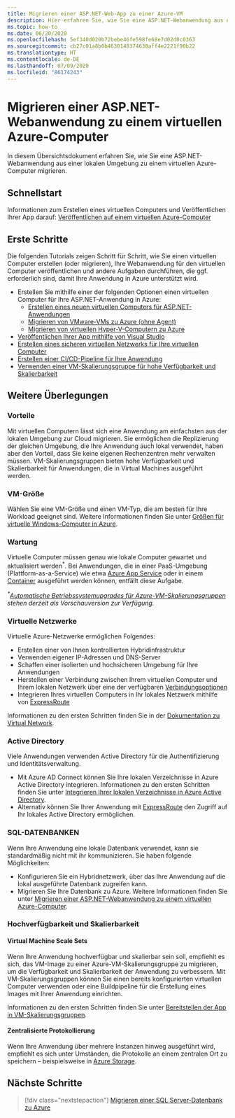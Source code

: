 ```yaml
---
title: Migrieren einer ASP.NET-Web-App zu einer Azure-VM
description: Hier erfahren Sie, wie Sie eine ASP.NET-Webanwendung aus einer lokalen Umgebung zu einem virtuellen Azure-Computer migrieren.
ms.topic: how-to
ms.date: 06/20/2020
ms.openlocfilehash: 5ef340d020b72bebe46fe598fe68e7d02d0c0363
ms.sourcegitcommit: cb27c01a8b0b4630148374638aff4e2221f90b22
ms.translationtype: HT
ms.contentlocale: de-DE
ms.lasthandoff: 07/09/2020
ms.locfileid: "86174243"
---
```

# <a name="migrate-an-aspnet-web-application-to-an-azure-virtual-machine"></a>Migrieren einer ASP.NET-Webanwendung zu einem virtuellen Azure-Computer

In diesem Übersichtsdokument erfahren Sie, wie Sie eine ASP.NET-Webanwendung aus einer lokalen Umgebung zu einem virtuellen Azure-Computer migrieren.

## <a name="quickstart"></a>Schnellstart

Informationen zum Erstellen eines virtuellen Computers und Veröffentlichen Ihrer App darauf: [Veröffentlichen auf einem virtuellen Azure-Computer](https://tutorials.visualstudio.com/aspnet-vm/intro)

## <a name="get-started"></a>Erste Schritte

Die folgenden Tutorials zeigen Schritt für Schritt, wie Sie einen virtuellen Computer erstellen (oder migrieren), Ihre Webanwendung für den virtuellen Computer veröffentlichen und andere Aufgaben durchführen, die ggf. erforderlich sind, damit Ihre Anwendung in Azure unterstützt wird.

- Erstellen Sie mithilfe einer der folgenden Optionen einen virtuellen Computer für Ihre ASP.NET-Anwendung in Azure:
  - [Erstellen eines neuen virtuellen Computers für ASP.NET-Anwendungen](https://go.microsoft.com/fwlink/?linkid=863237)
  - [Migrieren von VMware-VMs zu Azure (ohne Agent)](/azure/migrate/tutorial-migrate-vmware)
  - [Migrieren von virtuellen Hyper-V-Computern zu Azure](/azure/migrate/tutorial-migrate-hyper-v)
- [Veröffentlichen Ihrer App mithilfe von Visual Studio](https://go.microsoft.com/fwlink/?linkid=863240)
- [Erstellen eines sicheren virtuellen Netzwerks für Ihre virtuellen Computer](/azure/virtual-network/virtual-network-get-started-vnet-subnet)
- [Erstellen einer CI/CD-Pipeline für Ihre Anwendung](/vsts/build-release/apps/cd/deploy-webdeploy-iis-deploygroups)
- [Verwenden einer VM-Skalierungsgruppe für hohe Verfügbarkeit und Skalierbarkeit](/azure/virtual-machine-scale-sets/virtual-machine-scale-sets-deploy-app)

## <a name="considerations"></a>Weitere Überlegungen

### <a name="benefits"></a>Vorteile

Mit virtuellen Computern lässt sich eine Anwendung am einfachsten aus der lokalen Umgebung zur Cloud migrieren. Sie ermöglichen die Replizierung der gleichen Umgebung, die Ihre Anwendung auch lokal verwendet, haben aber den Vorteil, dass Sie keine eigenen Rechenzentren mehr verwalten müssen. VM-Skalierungsgruppen bieten hohe Verfügbarkeit und Skalierbarkeit für Anwendungen, die in Virtual Machines ausgeführt werden.

### <a name="virtual-machine-size"></a>VM-Größe

Wählen Sie eine VM-Größe und einen VM-Typ, die am besten für Ihre Workload geeignet sind. Weitere Informationen finden Sie unter [Größen für virtuelle Windows-Computer in Azure](/azure/virtual-machines/windows/sizes).

### <a name="maintenance"></a>Wartung 

Virtuelle Computer müssen genau wie lokale Computer gewartet und aktualisiert werden<sup>&#42;</sup>. Bei Anwendungen, die in einer PaaS-Umgebung (Plattform-as-a-Service) wie etwa [Azure App Service](/azure/app-service/) oder in einem [Container](/azure/app-service/containers/) ausgeführt werden können, entfällt diese Aufgabe.

*<sup>&#42;</sup>[Automatische Betriebssystemupgrades für Azure-VM-Skalierungsgruppen](/azure/virtual-machine-scale-sets/virtual-machine-scale-sets-automatic-upgrade) stehen derzeit als Vorschauversion zur Verfügung.*

### <a name="virtual-networks"></a>Virtuelle Netzwerke

Virtuelle Azure-Netzwerke ermöglichen Folgendes:

- Erstellen einer von Ihnen kontrollierten Hybridinfrastruktur
- Verwenden eigener IP-Adressen und DNS-Server
- Schaffen einer isolierten und hochsicheren Umgebung für Ihre Anwendungen
- Herstellen einer Verbindung zwischen Ihrem virtuellen Computer und Ihrem lokalen Netzwerk über eine der verfügbaren [Verbindungsoptionen](/azure/vpn-gateway/vpn-gateway-about-vpngateways#s2smulti)
- Integrieren Ihres virtuellen Computers in Ihr lokales Netzwerk mithilfe von [ExpressRoute](https://azure.microsoft.com/services/expressroute/)

Informationen zu den ersten Schritten finden Sie in der [Dokumentation zu Virtual Network](/azure/virtual-network/).

### <a name="active-directory"></a>Active Directory
Viele Anwendungen verwenden Active Directory für die Authentifizierung und Identitätsverwaltung.

- Mit Azure AD Connect können Sie Ihre lokalen Verzeichnisse in Azure Active Directory integrieren. Informationen zu den ersten Schritten finden Sie unter [Integrieren Ihrer lokalen Verzeichnisse in Azure Active Directory](/azure/active-directory/connect/active-directory-aadconnect).
- Alternativ können Sie Ihrer Anwendung mit [ExpressRoute](https://azure.microsoft.com/services/expressroute/) den Zugriff auf Ihr lokales Active Directory ermöglichen.

### <a name="sql-databases"></a>SQL-DATENBANKEN

Wenn Ihre Anwendung eine lokale Datenbank verwendet, kann sie standardmäßig nicht mit ihr kommunizieren. Sie haben folgende Möglichkeiten:

- Konfigurieren Sie ein Hybridnetzwerk, über das Ihre Anwendung auf die lokal ausgeführte Datenbank zugreifen kann.
- Migrieren Sie Ihre Datenbank zu Azure. Weitere Informationen finden Sie unter [Migrieren einer ASP.NET-Webanwendung zu einem virtuellen Azure-Computer](sql.md).

### <a name="high-availability-and-scalability"></a>Hochverfügbarkeit und Skalierbarkeit

#### <a name="virtual-machine-scale-sets"></a>Virtual Machine Scale Sets
Wenn Ihre Anwendung hochverfügbar und skalierbar sein soll, empfiehlt es sich, das VM-Image zu einer Azure-VM-Skalierungsgruppe zu migrieren, um die Verfügbarkeit und Skalierbarkeit der Anwendung zu verbessern. Mit VM-Skalierungsgruppen können Sie einen bereits konfigurierten virtuellen Computer verwenden oder eine Buildpipeline für die Erstellung eines Images mit Ihrer Anwendung einrichten.

Informationen zu den ersten Schritten finden Sie unter [Bereitstellen der App in VM-Skalierungsgruppen](/azure/virtual-machine-scale-sets/virtual-machine-scale-sets-deploy-app).

#### <a name="centralized-logging"></a>Zentralisierte Protokollierung
Wenn Ihre Anwendung über mehrere Instanzen hinweg ausgeführt wird, empfiehlt es sich unter Umständen, die Protokolle an einem zentralen Ort zu speichern – beispielsweise in [Azure Storage](/azure/storage/).

## <a name="next-steps"></a>Nächste Schritte

> [!div class="nextstepaction"]
> [Migrieren einer SQL Server-Datenbank zu Azure](sql.md)
